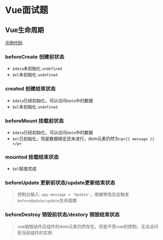 # Vue面试题
## Vue生命周期
[示例代码](../example/001-Vue生命周期.html)
### beforeCreate 创建前状态
* `$data`未初始化 `undefined`
* `$el`未初始化 `undefined`

### created 创建结束状态
* `$data`已经初始化，可以访问`data`中的数据
* `$el`未初始化 `undefined`

### beforeMount 挂载前状态
* `$data`已经初始化，可以访问`data`中的数据
* `$el`已初始化，但是数据绑定还未进行，dom元素仍然为`<p>{{ message }}</p>`

### mounted 挂载结束状态
* `$el`赋值完成

### beforeUpdate 更新前状态/update更新结束状态
>控制台输入: `app.message = 'Update'`，值被修改后会触发`beforeUpdate/update`生命周期

### beforeDestroy 销毁前状态/destory 销毁结束状态
>vue销毁组件后组件的dom元素仍然存在，但是不受vue的控制，无法访问到当前组件的实例